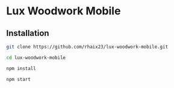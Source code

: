# Lux Woodwork Mobile

## Installation

```sh
git clone https://github.com/rhaix23/lux-woodwork-mobile.git

cd lux-woodwork-mobile

npm install

npm start
```
